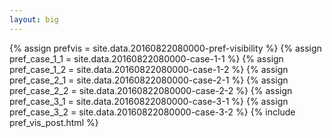 ```yaml
---
layout: big
---
```

{% assign prefvis = site.data.20160822080000-pref-visibility %}
{% assign pref_case_1_1 = site.data.20160822080000-case-1-1 %}
{% assign pref_case_1_2 = site.data.20160822080000-case-1-2 %}
{% assign pref_case_2_1 = site.data.20160822080000-case-2-1 %}
{% assign pref_case_2_2 = site.data.20160822080000-case-2-2 %}
{% assign pref_case_3_1 = site.data.20160822080000-case-3-1 %}
{% assign pref_case_3_2 = site.data.20160822080000-case-3-2 %}
{% include pref_vis_post.html %}
